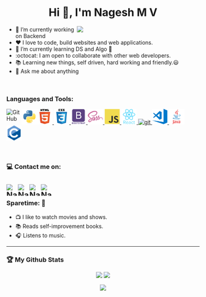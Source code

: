 <h1 align="center">Hi 👋, I'm Nagesh M V</h1>

<img align='right' src='https://media.giphy.com/media/WodOtJNNNQEXRSSXp2/giphy.gif?raw=true' width='320"'>   

- 🔭 I’m currently working on Backend
- ❤️ I love to code, build websites and web applications.
- 🌱 I’m currently learning DS and Algo 🔧
- :octocat: I am open to collaborate with other web developers.
- :books: Learning new things, self driven, hard working and friendly.:smiley:
- 💬 Ask me about anything
<br>

### Languages and Tools:
 <p align="left"> 
 <a href="https://en.wikipedia.org/wiki/HTML5" target="_blank"> <img src="https://raw.githubusercontent.com/devicons/devicon/master/icons/html5/html5-original-wordmark.svg" alt="html5" width="40" height="40"/> </a>
 <a href="https://www.w3schools.com/css/" target="_blank"> <img src="https://raw.githubusercontent.com/devicons/devicon/master/icons/css3/css3-original-wordmark.svg" alt="css3" width="40" height="40"/> </a> 
 <a href="https://getbootstrap.com" target="_blank"> <img src="https://raw.githubusercontent.com/devicons/devicon/master/icons/bootstrap/bootstrap-plain-wordmark.svg" alt="bootstrap" width="40" height="40"/> </a> 
  <a href="https://sass-lang.com" target="_blank"> <img src="https://raw.githubusercontent.com/devicons/devicon/master/icons/sass/sass-original.svg" alt="sass" width="40" height="40"/> </a>
 <a href="https://developer.mozilla.org/en-US/docs/Web/JavaScript" target="_blank"> <img src="https://raw.githubusercontent.com/devicons/devicon/master/icons/javascript/javascript-original.svg" alt="javascript" width="40" height="40"/> </a>  
 <a href="https://reactjs.org/" target="_blank"> <img src="https://raw.githubusercontent.com/devicons/devicon/master/icons/react/react-original-wordmark.svg" alt="react" width="40" height="40"/> </a> <a href="https://redux.js.org" target="_blank">
 <a href="https://git-scm.com/" target="_blank"> <img src="https://www.vectorlogo.zone/logos/git-scm/git-scm-icon.svg" alt="git" width="40" height="40"/> </a> 
  <img align="left" alt="GitHub" width="40px" src="https://github.githubassets.com/images/modules/logos_page/GitHub-Mark.png" />
 <a href="https://code.visualstudio.com/" target="_blank"> <img src="https://raw.githubusercontent.com/github/explore/80688e429a7d4ef2fca1e82350fe8e3517d3494d/topics/visual-studio-code/visual-studio-code.png" alt="VS Code" width="40" height="40"/> </a>
 <a href="https://www.java.com/en/" target="_blank"><img width="40px" src="https://github.com/devicons/devicon/blob/master/icons/java/java-original-wordmark.svg" /> </a>
 <a href="https://www.python.org/" target="_blank"><img align="left" alt="Python" width="40px" src="https://github.com/devicons/devicon/blob/master/icons/python/python-original.svg" /></a>
 <a href="https://en.wikipedia.org/wiki/C_(programming_language)" target="_blank"><img width="40px" src="https://github.com/devicons/devicon/blob/master/icons/c/c-original.svg" /></a> 
</p>
<br>
 
 ### :computer: Contact me on:
  <a href="https://www.linkedin.com/in/nagesh-mv-985856193/" target="_blank"> <img align="left" alt="Nagesh | LinkedIn" width="30" height="30" src="https://media-exp1.licdn.com/dms/image/C4D0BAQGyOWvr4W0Pow/company-logo_200_200/0/1590003577120?e=2159024400&v=beta&t=CtsDFVp0TAdwyg73A8F82MohzKpAQy-pUGA13atPG6A" /></a> <a href="https://www.instagram.com/_nageshmv/" target="_blank"> <img align="left" alt="Nagesh | Instagram" width="30" height="30" src="https://www.orissapost.com/wp-content/uploads/2021/02/unnamed-1.png" /></a><a href="https://codepen.io/nageshmv06" target="_blank"><img align="left" alt="Nagesh | Codepen" width="30" height="30" src="https://cdn0.iconfinder.com/data/icons/social-media-2091/100/social-32-512.png"/></a><a href="https://twitter.com/nageshmv06" target="_blank"><img align="left" alt="Nagesh | Twitter" width="30" height="30" src="https://image.flaticon.com/icons/png/512/124/124021.png"/></a>
 ---
<br>


### Sparetime: :parrot:
- :tv: I like to watch movies and shows.
- :books: Reads self-improvement books.
- :headphones: Listens to music.
---
### 🏆 My Github Stats
<p align="center">
  <img src="https://github-readme-stats.vercel.app/api?username=nageshmv06&show_icons=true&theme=tokyonight&line_height=44" />
  <img width="37.2%" src="https://github-readme-stats.vercel.app/api/top-langs/?username=nageshmv06&count_private=true&theme=tokyonight&line_height=52" />
</p>

<p align="center">
 <img width="37.2%" src="https://github-readme-streak-stats.herokuapp.com/?user=nageshmv06&theme=dark" />
</p>




